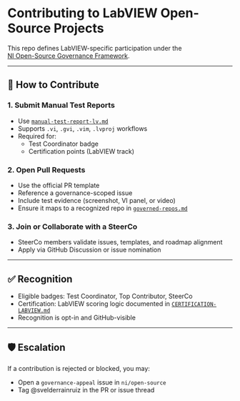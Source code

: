 # Contributing to LabVIEW Open-Source Projects

This repo defines LabVIEW-specific participation under the  
[NI Open-Source Governance Framework](https://github.com/ni/open-source).

---

## 🧭 How to Contribute

### 1. Submit Manual Test Reports
- Use [`manual-test-report-lv.md`](./templates/manual-test-report-lv.md)
- Supports `.vi`, `.gvi`, `.vim`, `.lvproj` workflows
- Required for:
  - Test Coordinator badge
  - Certification points (LabVIEW track)

### 2. Open Pull Requests
- Use the official PR template
- Reference a governance-scoped issue
- Include test evidence (screenshot, VI panel, or video)
- Ensure it maps to a recognized repo in [`governed-repos.md`](./registry/governed-repos.md)

### 3. Join or Collaborate with a SteerCo
- SteerCo members validate issues, templates, and roadmap alignment
- Apply via GitHub Discussion or issue nomination

---

## ✅ Recognition

- Eligible badges: Test Coordinator, Top Contributor, SteerCo
- Certification: LabVIEW scoring logic documented in [`CERTIFICATION-LABVIEW.md`](./CERTIFICATION-LABVIEW.md)
- Recognition is opt-in and GitHub-visible

---

## 🛡️ Escalation

If a contribution is rejected or blocked, you may:
- Open a `governance-appeal` issue in `ni/open-source`
- Tag @svelderrainruiz in the PR or issue thread
